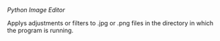 *Python Image Editor*

Applys adjustments or filters to .jpg or .png files in the directory in which the program is running.
